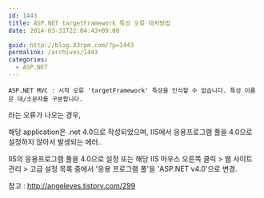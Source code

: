 ```yaml
---
id: 1443
title: ASP.NET targetFramework 특성 오류 대처방법
date: 2014-03-31T22:04:43+09:00

guid: http://blog.83rpm.com/?p=1443
permalink: /archives/1443
categories:
  - ASP.NET
---
```


```
ASP.NET MVC : 시작 오류 'targetFramework' 특성을 인식할 수 없습니다. 특성 이름은 대/소문자를 구분합니다.
```

라는 오류가 나오는 경우,

해당 application은 .net 4.0으로 작성되었으며, IIS에서 응용프로그램 풀을 4.0으로 설정하지 않아서 발생되는 에러..

IIS의 응용프로그램 풀을 4.0으로 설정 또는 해당 IIS 마우스 오른쪽 클릭 > 웹 사이트 관리 > 고급 설정 목록 중에서 '응용 프로그램 풀'을 'ASP.NET v4.0'으로 변경.

참고 : http://angeleyes.tistory.com/299
